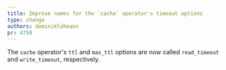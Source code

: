 ```yaml
---
title: Improve names for the `cache` operator's timeout options
type: change
authors: dominiklohmann
pr: 4758
---
```


The `cache` operator's `ttl` and `max_ttl` options are now called `read_timeout`
and `write_timeout`, respectively.
